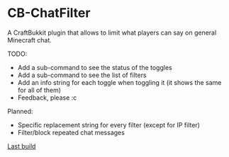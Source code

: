 CB-ChatFilter
=============

A CraftBukkit plugin that allows to limit what players can say on general Minecraft chat.

TODO: 
 - Add a sub-command to see the status of the toggles
 - Add a sub-command to see the list of filters
 - Add an info string for each toggle when toggling it (it shows the same for all of them)
 - Feedback, please :c
 
Planned:
 - Specific replacement string for every filter (except for IP filter)
 - Filter/block repeated chat messages
 
[Last build](https://dl.dropboxusercontent.com/u/50994829/minecraft/plugins/ChatFilter/ChatFilter-0.0.1-SNAPSHOT-r15.jar)